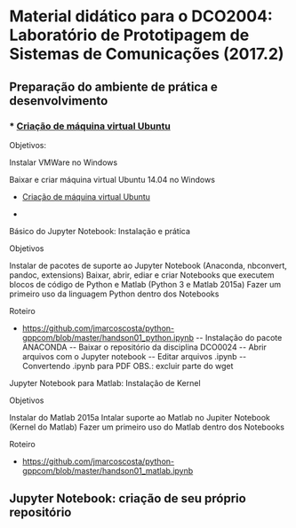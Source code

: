 # Material didático para o DCO2004: Laboratório de Prototipagem de Sistemas de Comunicações (2017.2)

## Preparação do ambiente de prática e desenvolvimento 

### * [Criação de máquina virtual Ubuntu](https://github.com/jmarcoscosta/python-gppcom/blob/master/handson01_matlab.ipynb)

Objetivos:

Instalar VMWare no Windows

Baixar e criar máquina virtual Ubuntu 14.04 no Windows

* [Criação de máquina virtual Ubuntu](https://github.com/jmarcoscosta/python-gppcom/blob/master/handson01_matlab.ipynb)



- 

Básico do Jupyter Notebook: Instalação e prática

Objetivos

Instalar de pacotes de suporte ao Jupyter Notebook (Anaconda, nbconvert, pandoc, extensions)
Baixar, abrir, ediar e criar Notebooks que executem blocos de código de Python e Matlab (Python 3 e Matlab 2015a)
Fazer um primeiro uso da linguagem Python dentro dos Notebooks

Roteiro
- https://github.com/jmarcoscosta/python-gppcom/blob/master/handson01_python.ipynb
-- Instalação do pacote ANACONDA
-- Baixar o repositório da disciplina DCO0024
-- Abrir arquivos com o Jupyter notebook
-- Editar arquivos .ipynb
-- Convertendo .ipynb para PDF
OBS.: excluir parte do wget

Jupyter Notebook para Matlab: Instalação de Kernel 

Objetivos

Instalar do Matlab 2015a
Intalar suporte ao Matlab no Jupiter Notebook (Kernel do Matlab)
Fazer um primeiro uso do Matlab dentro dos Notebooks

Roteiro
- https://github.com/jmarcoscosta/python-gppcom/blob/master/handson01_matlab.ipynb

Jupyter Notebook: criação de seu próprio repositório
-- 

